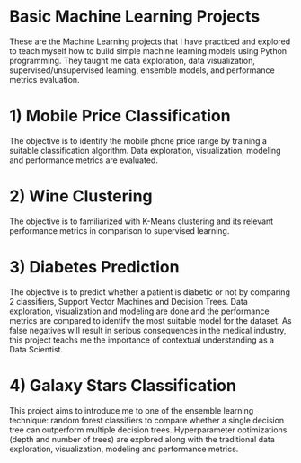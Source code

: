 # Basic Machine Learning Projects
These are the Machine Learning projects that I have practiced and explored to teach myself how to build simple machine learning models using Python programming.
They taught me data exploration, data visualization, supervised/unsupervised learning, ensemble models, and performance metrics evaluation.

# 1) Mobile Price Classification
The objective is to identify the mobile phone price range by training a suitable classification algorithm.
Data exploration, visualization, modeling and performance metrics are evaluated.

# 2) Wine Clustering
The objective is to familiarized with K-Means clustering and its relevant performance metrics in comparison to supervised learning.

# 3) Diabetes Prediction
The objective is to predict whether a patient is diabetic or not by comparing 2 classifiers, Support Vector Machines and Decision Trees.
Data exploration, visualization and modeling are done and the performance metrics are compared to identify the most suitable model for the dataset.
As false negatives will result in serious consequences in the medical industry, this project teachs me the importance of contextual understanding as a Data Scientist.

# 4) Galaxy Stars Classification
This project aims to introduce me to one of the ensemble learning technique: random forest classifiers to compare whether a single decision tree can outperform multiple decision trees.
Hyperparameter optimizations (depth and number of trees) are explored along with the traditional data exploration, visualization, modeling and performance metrics.
